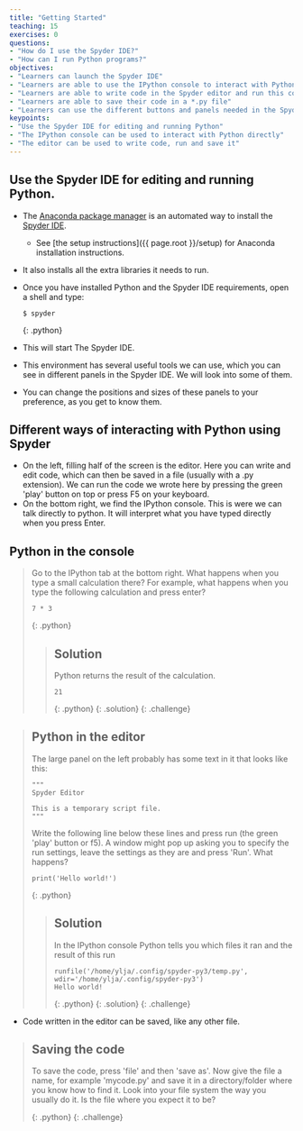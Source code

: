 ```yaml
---
title: "Getting Started"
teaching: 15
exercises: 0
questions:
- "How do I use the Spyder IDE?"
- "How can I run Python programs?"
objectives:
- "Learners can launch the Spyder IDE"
- "Learners are able to use the IPython console to interact with Python"
- "Learners are able to write code in the Spyder editor and run this code"
- "Learners are able to save their code in a *.py file"
- "Learners can use the different buttons and panels needed in the Spyder IDE"
keypoints:
- "Use the Spyder IDE for editing and running Python"
- "The IPython console can be used to interact with Python directly"
- "The editor can be used to write code, run and save it"
---
```


## Use the Spyder IDE for editing and running Python.

*   The [Anaconda package manager][anaconda] is an automated way to install the [Spyder IDE][spyder].
    *   See [the setup instructions]({{ page.root }}/setup) for Anaconda installation instructions.
*   It also installs all the extra libraries it needs to run.
*   Once you have installed Python and the Spyder IDE requirements, open a shell and type:
    ~~~
    $ spyder
    ~~~
    {: .python}

*   This will start The Spyder IDE.
*   This environment has several useful tools we can use, which you can see in different panels in the Spyder IDE. We will look into some of them. 
* You can change the positions and sizes of these panels to your preference, as you get to know them.

## Different ways of interacting with Python using Spyder

*   On the left, filling half of the screen is the editor. Here you can write and edit code, which can then be saved in a file (usually with a .py extension). We can run the code we wrote here by pressing the green 'play' button on top or press F5 on your keyboard.
*   On the bottom right, we find the IPython console. This is were we can talk directly to python. It will interpret what you have typed directly when you press Enter.

## Python in the console

> Go to the IPython tab at the bottom right. What happens when you type a small calculation there?
> For example, what happens when you type the following calculation and press enter?
> ~~~
> 7 * 3
> ~~~
> {: .python}
>
> > ## Solution
> >
> > Python returns the result of the calculation.
> > ~~~
> > 21
> > ~~~
> > {: .python}
> {: .solution}
{: .challenge}

> ## Python in the editor
>
> The large panel on the left probably has some text in it that looks like this:
> ~~~
> """
> Spyder Editor
>
> This is a temporary script file.
> """ 
>~~~
> Write the following line below these lines and press run (the green 'play' button or f5). A window might pop up asking you to specify the run settings, leave the settings as they are and press 'Run'.
> What happens?
>
> ~~~
> print('Hello world!')
> ~~~
> {: .python}
>
> > ## Solution
> >
> > In the IPython console  Python tells you which files it ran and the result of this run
> > ~~~
> > runfile('/home/ylja/.config/spyder-py3/temp.py', wdir='/home/ylja/.config/spyder-py3')
> > Hello world!
> > ~~~
> > {: .python}
> {: .solution}
{: .challenge}

* Code written in the editor can be saved, like any other file.

> ## Saving the code
>
> To save the code, press 'file' and then 'save as'. Now give the file a name, for example 'mycode.py' and save it in a directory/folder where you know how to find it.
> Look into your file system the way you usually do it. Is the file where you expect it to be?
> 
> {: .python}
{: .challenge}



[anaconda]: https://docs.anaconda.com/anaconda/install/
[spyder]: https://www.spyder-ide.org/


